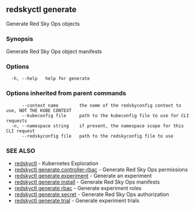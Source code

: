 ## redskyctl generate

Generate Red Sky Ops objects

### Synopsis

Generate Red Sky Ops object manifests

### Options

```
  -h, --help   help for generate
```

### Options inherited from parent commands

```
      --context name        the name of the redskyconfig context to use, NOT THE KUBE CONTEXT
      --kubeconfig file     path to the kubeconfig file to use for CLI requests
  -n, --namespace string    if present, the namespace scope for this CLI request
      --redskyconfig file   path to the redskyconfig file to use
```

### SEE ALSO

* [redskyctl](redskyctl.md)	 - Kubernetes Exploration
* [redskyctl generate controller-rbac](redskyctl_generate_controller-rbac.md)	 - Generate Red Sky Ops permissions
* [redskyctl generate experiment](redskyctl_generate_experiment.md)	 - Generate an experiment
* [redskyctl generate install](redskyctl_generate_install.md)	 - Generate Red Sky Ops manifests
* [redskyctl generate rbac](redskyctl_generate_rbac.md)	 - Generate experiment roles
* [redskyctl generate secret](redskyctl_generate_secret.md)	 - Generate Red Sky Ops authorization
* [redskyctl generate trial](redskyctl_generate_trial.md)	 - Generate experiment trials

